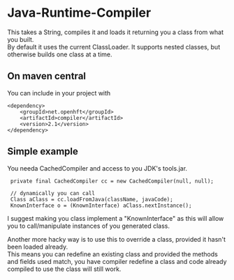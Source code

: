 Java-Runtime-Compiler
=====================

This takes a String, compiles it and loads it returning you a class from what you built.  
By default it uses the current ClassLoader.  It supports nested classes, but otherwise builds one class at a time.

## On maven central

You can include in your project with

    <dependency>
        <groupId>net.openhft</groupId>
        <artifactId>compiler</artifactId>
        <version>2.1</version>
    </dependency>
    
## Simple example

You needa CachedCompiler and access to you JDK's tools.jar.

     private final CachedCompiler cc = new CachedCompiler(null, null);
     
     // dynamically you can call
     Class aClass = cc.loadFromJava(className, javaCode);
     KnownInterface o = (KnownInterface) aClass.nextInstance();
     
I suggest making you class implement a "KnownInterface" as this will allow you to call/manipulate instances of you generated class.

Another more hacky way is to use this to override a class, provided it hasn't been loaded already.  
This means you can redefine an existing class and provided the methods and fields used match,
you have compiler redefine a class and code already compiled to use the class will still work.

       
